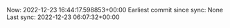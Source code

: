 Now: 2022-12-23 16:44:17.598853+00:00 Earliest commit since sync: None Last sync: 2022-12-23 06:07:32+00:00
